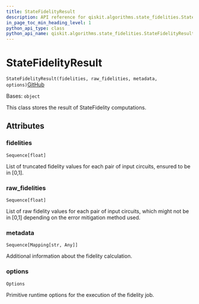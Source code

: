 ```yaml
---
title: StateFidelityResult
description: API reference for qiskit.algorithms.state_fidelities.StateFidelityResult
in_page_toc_min_heading_level: 1
python_api_type: class
python_api_name: qiskit.algorithms.state_fidelities.StateFidelityResult
---
```


# StateFidelityResult

<span id="qiskit.algorithms.state_fidelities.StateFidelityResult" />

`StateFidelityResult(fidelities, raw_fidelities, metadata, options)`[GitHub](https://github.com/qiskit/qiskit/tree/stable/0.24/qiskit/algorithms/state_fidelities/state_fidelity_result.py "view source code")

Bases: `object`

This class stores the result of StateFidelity computations.

## Attributes

<span id="qiskit.algorithms.state_fidelities.StateFidelityResult.fidelities" />

### fidelities

`Sequence[float]`

List of truncated fidelity values for each pair of input circuits, ensured to be in \[0,1].

<span id="qiskit.algorithms.state_fidelities.StateFidelityResult.raw_fidelities" />

### raw\_fidelities

`Sequence[float]`

List of raw fidelity values for each pair of input circuits, which might not be in \[0,1] depending on the error mitigation method used.

<span id="qiskit.algorithms.state_fidelities.StateFidelityResult.metadata" />

### metadata

`Sequence[Mapping[str, Any]]`

Additional information about the fidelity calculation.

<span id="qiskit.algorithms.state_fidelities.StateFidelityResult.options" />

### options

`Options`

Primitive runtime options for the execution of the fidelity job.

